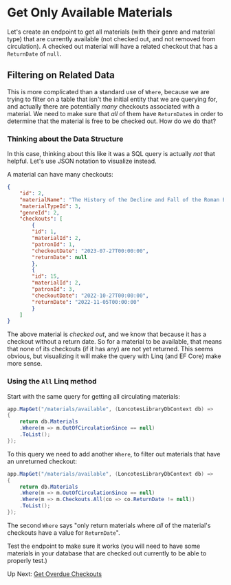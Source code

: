 # Get Only Available Materials
Let's create an endpoint to get all materials (with their genre and material type) that are currently available (not checked out, and not removed from circulation). A checked out material will have a related checkout that has a `ReturnDate` of `null`. 

## Filtering on Related Data
This is more complicated than a standard use of `Where`, because we are trying to filter on a table that isn't the initial entity that we are querying for, and actually there are potentially _many_ checkouts associated with a material. We need to make sure that _all_ of them have `ReturnDate`s in order to determine that the material is free to be checked out. How do we do that?

### Thinking about the Data Structure
In this case, thinking about this like it was a SQL query is actually _not_ that helpful. Let's use JSON notation to visualize instead. 

A material can have many checkouts:
``` json
{
    "id": 2,
    "materialName": "The History of the Decline and Fall of the Roman Empire",
    "materialTypeId": 3,
    "genreId": 2,
    "checkouts": [
        {
        "id": 1,
        "materialId": 2,
        "patronId": 1,
        "checkoutDate": "2023-07-27T00:00:00",
        "returnDate": null
        },
        {
        "id": 15,
        "materialId": 2,
        "patronId": 3,
        "checkoutDate": "2022-10-27T00:00:00",
        "returnDate": "2022-11-05T00:00:00"
        }
    ]
}
```
The above material is _checked out_, and we know that because it has a checkout without a return date. So for a material to be available, that means that none of its checkouts (if it has any) are not yet returned. This seems obvious, but visualizing it will make the query with Linq (and EF Core) make more sense. 

### Using the `All` Linq method
Start with the same query for getting all circulating materials:
``` csharp
app.MapGet("/materials/available", (LoncotesLibraryDbContext db) =>
{
    return db.Materials
    .Where(m => m.OutOfCirculationSince == null)
    .ToList();
});
```

To this query we need to add another `Where`, to filter out materials that have an unreturned checkout:
```csharp
app.MapGet("/materials/available", (LoncotesLibraryDbContext db) =>
{
    return db.Materials
    .Where(m => m.OutOfCirculationSince == null)
    .Where(m => m.Checkouts.All(co => co.ReturnDate != null))
    .ToList();
});
```
The second `Where` says "only return materials where _all_ of the material's checkouts have a value for `ReturnDate`".

Test the endpoint to make sure it works (you will need to have some materials in your database that are checked out currently to be able to properly test.)



Up Next: [Get Overdue Checkouts](./loncontes-overdue-checkouts.md)